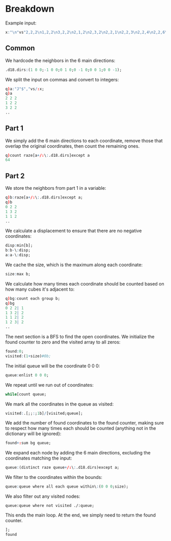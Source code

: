 # Breakdown
Example input:
```q
x:"\n"vs"2,2,2\n1,2,2\n3,2,2\n2,1,2\n2,3,2\n2,2,1\n2,2,3\n2,2,4\n2,2,6\n1,2,5\n3,2,5\n2,1,5\n2,3,5";
```

## Common
We hardcode the neighbors in the 6 main directions:
```q
.d18.dirs:(1 0 0;-1 0 0;0 1 0;0 -1 0;0 0 1;0 0 -1);
```
We split the input on commas and convert to integers:
```q
q)a:"J"$","vs/:x;
q)a
2 2 2
1 2 2
3 2 2
..
```

## Part 1
We simply add the 6 main directions to each coordinate, remove those that overlap the original coordinates, then count the remaining ones.
```q
q)count raze[a+/:\:.d18.dirs]except a
64
```

## Part 2
We store the neighbors from part 1 in a variable:
```q
q)b:raze[a+/:\:.d18.dirs]except a;
q)b
0 2 2
1 3 2
1 1 2
..
```
We calculate a displacement to ensure that there are no negative coordinates:
```q
disp:min[b];
b:b-\:disp;
a:a-\:disp;
```
We cache the size, which is the maximum along each coordinate:
```q
size:max b;
```
We calculate how many times each coordinate should be counted based on how many cubes it's adjacent to:
```q
q)bg:count each group b;
q)bg
0 2 2| 1
1 3 2| 2
1 1 2| 2
1 2 3| 2
..
```
The next section is a BFS to find the open coordinates. We initialize the found counter to zero and the visited array to all zeros:
```q
found:0;
visited:(1+size)#0b;
```
The initial queue will be the coordinate 0 0 0:
```q
queue:enlist 0 0 0;
```
We repeat until we run out of coordinates:
```q
while[count queue;
```
We mark all the coordinates in the queue as visited:
```q
visited:.[;;:;1b]/[visited;queue];
```
We add the number of found coordinates to the found counter, making sure to respect how many times each should be counted (anything not in the dictionary will be ignored):
```q
found+:sum bg queue;
```
We expand each node by adding the 6 main directions, excluding the coordinates matching the input:
```q
queue:(distinct raze queue+/:\:.d18.dirs)except a;
```
We filter to the coordinates within the bounds:
```q
queue:queue where all each queue within\:(0 0 0;size);
```
We also filter out any visited nodes:
```
queue:queue where not visited ./:queue;
```
This ends the main loop. At the end, we simply need to return the found counter.
```q
];
found
```
